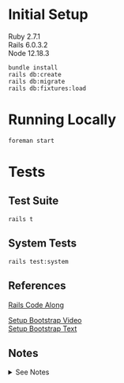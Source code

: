 # Initial Setup

Ruby 2.7.1  
Rails 6.0.3.2  
Node 12.18.3

```
bundle install
rails db:create
rails db:migrate
rails db:fixtures:load
```

# Running Locally

```
foreman start
```

# Tests

## Test Suite

`rails t`

## System Tests

`rails test:system`

## References

[Rails Code Along](https://www.youtube.com/playlist?list=PLT3ExXbnzYymL4cjPQIYprQ9CmT0kIUfx)

[Setup Bootstrap Video](https://gorails.com/episodes/how-to-use-bootstrap-with-webpack-and-rails)  
[Setup Bootstrap Text](https://stevepolito.design/blog/rails-6-bootstrap-4-webpacker-tutorial/)

## Notes

<details>
  <summary>See Notes</summary>
- Rails uses yarn to install node packages.
- Boostrap has JQuery and Popper dependencies
</details>
